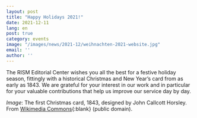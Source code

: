 ```yaml
---
layout: post
title: "Happy Holidays 2021!"
date: 2021-12-11
lang: en
post: true
category: events
image: "/images/news/2021-12/weihnachten-2021-website.jpg"
email: ''
author: ''
---
```


The RISM Editorial Center wishes you all the best for a festive holiday season, fittingly with a historical Christmas and New Year’s card from as early as 1843. We are grateful for your interest in our work and in particular for your valuable contributions that help us improve our service day by day.

_Image_: The first Christmas card, 1843, designed by John Callcott Horsley. From [Wikimedia Commons](https://en.wikipedia.org/wiki/Christmas_card#/media/File:Firstchristmascard.jpg){:blank} (public domain). 
